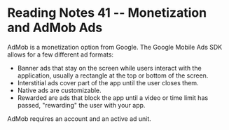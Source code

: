 # Reading Notes 41 -- Monetization and AdMob Ads

AdMob is a monetization option from Google. The Google Mobile Ads SDK allows for a few different ad formats:

- Banner ads that stay on the screen while users interact with the application, usually a rectangle at the top or bottom of the screen.
- Interstitial ads cover part of the app until the user closes them.
- Native ads are customizable.
- Rewarded are ads that block the app until a video or time limit has passed, "rewarding" the user with your app.

AdMob requires an account and an active ad unit.
